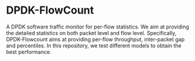 # DPDK-FlowCount
A DPDK software traffic monitor for per-flow statistics. We aim at providing the detailed statistics on both packet level and flow level. Specifically, DPDK-Flowcount aims at providing per-flow throughput, inter-packet gap and percentiles. In this repository, we test different models to obtain the best performance.

  
